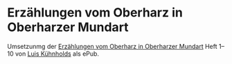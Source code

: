 # Erzählungen vom Oberharz in Oberharzer Mundart

Umsetzunmg der [Erzählungen vom Oberharz in Oberharzer Mundart](https://de.wikisource.org/wiki/Erz%C3%A4hlungen_vom_Oberharz_in_Oberharzer_Mundart) Heft 1–10 von [Luis Kühnholds](https://de.wikisource.org/wiki/Louis_K%C3%BChnhold) als ePub.
